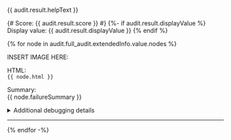 {{ audit.result.helpText }}

{# Score: {{ audit.result.score }} #}
{%- if audit.result.displayValue %}
Display value: {{ audit.result.displayValue }}
{% endif %}

{% for node in audit.full_audit.extendedInfo.value.nodes %}

INSERT IMAGE HERE:

HTML:<br>
`{{ node.html }}`

Summary:<br>
{{ node.failureSummary }}

<details>
<summary>Additional debugging details</summary>
Selector path: `{{ node.target }}`

DOM path:  {{ node.path }}
</details>
<hr>
{% endfor -%}
